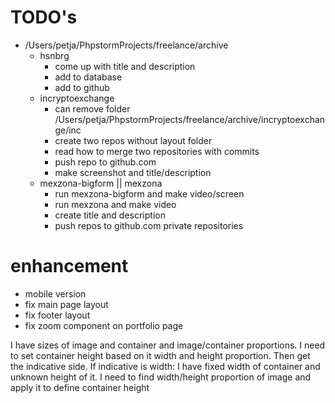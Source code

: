 # TODO's
- /Users/petja/PhpstormProjects/freelance/archive
  + hsnbrg
    + come up with title and description
    + add to database
    + add to github
  + incryptoexchange
    - can remove folder /Users/petja/PhpstormProjects/freelance/archive/incryptoexchange/inc
    - create two repos without layout folder
    - read how to merge two repositories with commits
    - push repo to github.com
    + make screenshot and title/description
  - mexzona-bigform || mexzona
    - run mexzona-bigform and make video/screen
    - run mexzona and make video
    - create title and description
    - push repos to github.com private repositories
    
# enhancement
- mobile version
- fix main page layout
- fix footer layout
- fix zoom component on portfolio page

I have sizes of image and container and image/container proportions.
I need to set container height based on it width and height proportion.
Then get the indicative side.
If indicative is width:
  I have fixed width of container and unknown height of it.
  I need to find width/height proportion of image and apply it to define container height 
